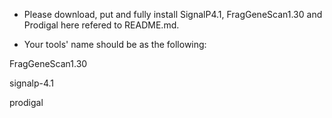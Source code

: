 * Please download, put and fully install SignalP4.1, FragGeneScan1.30 and Prodigal here refered to README.md.

* Your tools' name should be as the following:

FragGeneScan1.30

signalp-4.1

prodigal